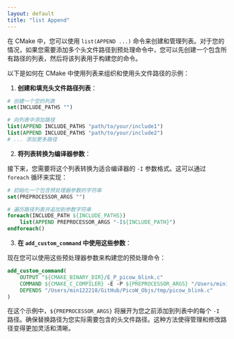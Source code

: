 ```yaml
---
layout: default
title: "list Append"
---
```

在 CMake 中，您可以使用 `list(APPEND ...)` 命令来创建和管理列表。对于您的情况，如果您需要添加多个头文件路径到预处理命令中，您可以先创建一个包含所有路径的列表，然后将该列表用于构建您的命令。

以下是如何在 CMake 中使用列表来组织和使用头文件路径的示例：

1. **创建和填充头文件路径列表**：

```cmake
# 创建一个空的列表
set(INCLUDE_PATHS "")

# 向列表中添加路径
list(APPEND INCLUDE_PATHS "path/to/your/include1")
list(APPEND INCLUDE_PATHS "path/to/your/include2")
# ... 添加更多路径
```

2. **将列表转换为编译器参数**：

接下来，您需要将这个列表转换为适合编译器的 `-I` 参数格式。这可以通过 `foreach` 循环来实现：

```cmake
# 初始化一个包含预处理器参数的字符串
set(PREPROCESSOR_ARGS "")

# 遍历路径列表并追加到参数字符串
foreach(INCLUDE_PATH ${INCLUDE_PATHS})
    list(APPEND PREPROCESSOR_ARGS "-I${INCLUDE_PATH}")
endforeach()
```

3. **在 `add_custom_command` 中使用这些参数**：

现在您可以使用这些预处理器参数来构建您的预处理命令：

```cmake
add_custom_command(
    OUTPUT "${CMAKE_BINARY_DIR}/E_P_picow_blink.c"
    COMMAND ${CMAKE_C_COMPILER} -E -P ${PREPROCESSOR_ARGS} "/Users/min122218/GitHub/PicoW_Objs/tmp/picow_blink.c" -o "${CMAKE_BINARY_DIR}/E_P_picow_blink.c"
    DEPENDS "/Users/min122218/GitHub/PicoW_Objs/tmp/picow_blink.c"
)
```

在这个示例中，`${PREPROCESSOR_ARGS}` 将展开为您之前添加到列表中的每个 `-I` 路径。确保替换路径为您实际需要包含的头文件路径。这种方法使得管理和修改路径变得更加灵活和清晰。
